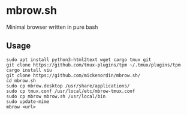 # mbrow.sh
Minimal browser written in pure bash

## Usage
```
sudo apt install python3-html2text wget cargo tmux git
git clone https://github.com/tmux-plugins/tpm ~/.tmux/plugins/tpm
cargo install viu
git clone https://github.com/mickenordin/mbrow.sh/
cd mbrow.sh
sudo cp mbrow.desktop /usr/share/applications/
sudo cp tmux.conf /usr/local/etc/mbrow-tmux.conf
sudo cp mbrow mbrow.sh /usr/local/bin
sudo update-mime
mbrow <url>
```
